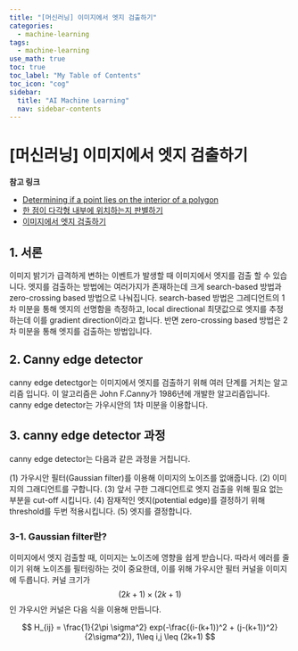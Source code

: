 ```yaml
---
title: "[머신러닝] 이미지에서 엣지 검출하기" 
categories:
  - machine-learning
tags:
  - machine-learning
use_math: true
toc: true
toc_label: "My Table of Contents"
toc_icon: "cog"
sidebar:
  title: "AI Machine Learning"
  nav: sidebar-contents
---
```



# [머신러닝] 이미지에서 엣지 검출하기

**참고 링크**

* [Determining if a point lies on the interior of a polygon](http://web.archive.org/web/20080812141848/http://local.wasp.uwa.edu.au/~pbourke/geometry/insidepoly/)
* [한 점이 다각형 내부에 위치하는지 판별하기](https://losskatsu.github.io/machine-learning/py-polygon01/)
* [이미지에서 엣지 검출하기](https://losskatsu.github.io/machine-learning/edge-detect-canny/)

## 1. 서론 

이미지 밝기가 급격하게 변하는 이벤트가 발생할 때 이미지에서 엣지를 검출 할 수 있습니다. 
엣지를 검출하는 방법에는 여러가지가 존재하는데 크게 search-based 방법과 zero-crossing based 방법으로 나눠집니다. 
search-based 방법은 그레디언트의 1차 미분을 통해 엣지의 선명함을 측정하고, 
local directional 최댓값으로 엣지를 추정하는데 이를 gradient direction이라고 합니다. 
반면 zero-crossing based 방법은 2차 미분을 통해 엣지를 검출하는 방법입니다. 


## 2. Canny edge detector

canny edge detectgor는 이미지에서 엣지를 검출하기 위해 여러 단계를 거치는 알고리즘 입니다. 
이 알고리즘은 John F.Canny가 1986년에 개발한 알고리즘입니다. 
canny edge detector는 가우시안의 1차 미분을 이용합니다. 


## 3. canny edge detector 과정  

canny edge detector는 다음과 같은 과정을 거칩니다. 

(1) 가우시안 필터(Gaussian filter)를 이용해 이미지의 노이즈를 없애줍니다. 
(2) 이미지의 그래디언트를 구합니다. 
(3) 앞서 구한 그래디언트로 엣지 검출을 위해 필요 없는 부분을 cut-off 시킵니다. 
(4) 잠재적인 엣지(potential edge)를 결정하기 위해 threshold를 두번 적용시킵니다. 
(5) 엣지를 결정합니다.

### 3-1. Gaussian filter란?

이미지에서 엣지 검출할 때, 이미지는 노이즈에 영향을 쉽게 받습니다. 
따라서 에러를 줄이기 위해 노이즈를 필터링하는 것이 중요한데, 
이를 위해 가우시안 필터 커널을 이미지에 두릅니다. 
커널 크기가 $$(2k+1)\times(2k+1)$$인 가우시안 커널은 다음 식을 이용해 만듭니다. 

$$ H_{ij} = \frac{1}{2\pi \sigma^2} exp(-\frac{(i-(k+1))^2 + (j-(k+1))^2}{2\sigma^2}),  1\leq i,j \leq (2k+1) $$ 

